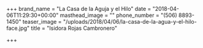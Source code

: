 +++
brand_name = "La Casa de la Aguja y el Hilo"
date = "2018-04-06T11:29:30+00:00"
masthead_image = ""
phone_number = "(506) 8893-1450"
teaser_image = "/uploads/2018/04/06/la-casa-de-la-agua-y-el-hilo-face.jpg"
title = "Isidora Rojas Cambronero"

+++
